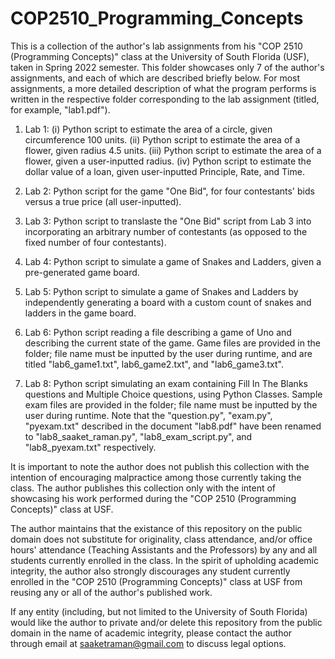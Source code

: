 # COP2510_Programming_Concepts

This is a collection of the author's lab assignments from his "COP 2510 (Programming Concepts)" class at the University of South Florida (USF), taken in Spring 2022 semester. This folder showcases only 7 of the author's assignments, and each of which are described briefly below. For most assignments, a more detailed description of what the program performs is written in the respective folder corresponding to the lab assignment (titled, for example, "lab1.pdf").

  1. Lab 1:
    (i) Python script to estimate the area of a circle, given circumference 100 units.
    (ii) Python script to estimate the area of a flower, given radius 4.5 units.
    (iii) Python script to estimate the area of a flower, given a user-inputted radius.
    (iv) Python script to estimate the dollar value of a loan, given user-inputted Principle, Rate, and Time.
  
  2. Lab 2: Python script for the game "One Bid", for four contestants' bids versus a true price (all user-inputted).
  
  3. Lab 3: Python script to translaste the "One Bid" script from Lab 3 into incorporating an arbitrary number of contestants (as opposed to the fixed number of four contestants).
  
  4. Lab 4: Python script to simulate a game of Snakes and Ladders, given a pre-generated game board.
  
  5. Lab 5: Python script to simulate a game of Snakes and Ladders by independently generating a board with a custom count of snakes and ladders in the game board.
  
  6. Lab 6: Python script reading a file describing a game of Uno and describing the current state of the game. Game files are provided in the folder; file name must be inputted by the user during runtime, and are titled "lab6_game1.txt", lab6_game2.txt", and "lab6_game3.txt".
  
  7. Lab 8: Python script simulating an exam containing Fill In The Blanks questions and Multiple Choice questions, using Python Classes. Sample exam files are provided in the folder; file name must be inputted by the user during runtime. Note that the "question.py", "exam.py", "pyexam.txt" described in the document "lab8.pdf" have been renamed to "lab8_saaket_raman.py", "lab8_exam_script.py", and "lab8_pyexam.txt" respectively.

It is important to note the author does not publish this collection with the intention of encouraging malpractice among those currently taking the class. The author publishes this collection only with the intent of showcasing his work performed during the "COP 2510 (Programming Concepts)" class at USF. 

The author maintains that the existance of this repository on the public domain does not substitute for originality, class attendance, and/or office hours' attendance (Teaching Assistants and the Professors) by any and all students currently enrolled in the class. 
In the spirit of upholding academic integrity, the author also strongly discourages any student currently enrolled in the "COP 2510 (Programming Concepts)" class at USF from reusing any or all of the author's published work.

If any entity (including, but not limited to the University of South Florida) would like the author to private and/or delete this repository from the public domain in the name of academic integrity, please contact the author through email at saaketraman@gmail.com to discuss legal options.

